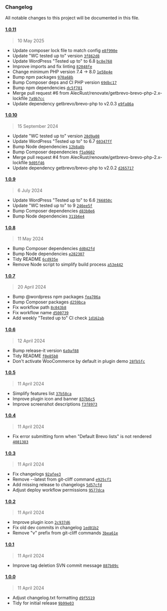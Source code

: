 ### Changelog

All notable changes to this project will be documented in this file.

#### [1.0.11](https://github.com/AlecRust/brevwoo/releases/tag/1.0.11)

> 10 May 2025

- Update composer lock file to match config [`e8f990e`](https://github.com/AlecRust/brevwoo/commit/e8f990e3616239a64443e691e6a8607ea09dcd06)
- Update "WC tested up to" version [`3f862d8`](https://github.com/AlecRust/brevwoo/commit/3f862d87d1ba4d4a4d1951e8e1715f27c2a93a10)
- Update WordPress "Tested up to" to 6.8 [`bc8e768`](https://github.com/AlecRust/brevwoo/commit/bc8e768d8288c6f136d5d4ede68a90961aefda67)
- Improve imports and fix linting [`82048fe`](https://github.com/AlecRust/brevwoo/commit/82048feb842bf84f25bf31c39331c7912e5d527f)
- Change minimum PHP version 7.4 -> 8.0 [`1e58e4e`](https://github.com/AlecRust/brevwoo/commit/1e58e4e7e9670a6a3a93cc8bbe60cd18bd83c495)
- Bump npm packages [`970a68b`](https://github.com/AlecRust/brevwoo/commit/970a68bcbeb5d550f8446df4434534cefa1273a5)
- Bump Composer deps and CI PHP version [`69dbc17`](https://github.com/AlecRust/brevwoo/commit/69dbc17841634e0c830f0806d16615f9060faf89)
- Bump npm dependencies [`dc5f781`](https://github.com/AlecRust/brevwoo/commit/dc5f7816093acddd8e5c87dfc26479984e822185)
- Merge pull request #6 from AlecRust/renovate/getbrevo-brevo-php-2.x-lockfile [`7a9b7cc`](https://github.com/AlecRust/brevwoo/commit/7a9b7cc1beda8ca12321f7893c6b28844177668b)
- Update dependency getbrevo/brevo-php to v2.0.3 [`e9fa86a`](https://github.com/AlecRust/brevwoo/commit/e9fa86a654c355e8bb6f8554c29b780b14aae7af)

#### [1.0.10](https://github.com/AlecRust/brevwoo/releases/tag/1.0.10)

> 15 September 2024

- Update "WC tested up to" version [`28d9a08`](https://github.com/AlecRust/brevwoo/commit/28d9a08f2363eebc071c474afc795ea77bb93433)
- Update WordPress "Tested up to" to 6.7 [`60347ff`](https://github.com/AlecRust/brevwoo/commit/60347ff1eee86db4505cd541f8b758db4b627efc)
- Bump Node dependencies [`12b8a8b`](https://github.com/AlecRust/brevwoo/commit/12b8a8b09092653ce2d04ce3d2460623f1516d21)
- Bump Composer dependencies [`f5a9602`](https://github.com/AlecRust/brevwoo/commit/f5a96024576123097d0ff94edaec61aa97e0c6df)
- Merge pull request #4 from AlecRust/renovate/getbrevo-brevo-php-2.x-lockfile [`9d05f46`](https://github.com/AlecRust/brevwoo/commit/9d05f46b2e4778c45ba2a8192da7891ffdb10362)
- Update dependency getbrevo/brevo-php to v2.0.2 [`d265717`](https://github.com/AlecRust/brevwoo/commit/d265717b4119b30793511d2d045eee5ab9e13c27)

#### [1.0.9](https://github.com/AlecRust/brevwoo/releases/tag/1.0.9)

> 6 July 2024

- Update WordPress "Tested up to" to 6.6 [`766850c`](https://github.com/AlecRust/brevwoo/commit/766850cb7835ecda66312bbadd96c0b201db7ecf)
- Update "WC tested up to" to 9 [`246ee5f`](https://github.com/AlecRust/brevwoo/commit/246ee5f1195cd17d82798120cab5b8c8ef1bb4b2)
- Bump Composer dependencies [`d83b0e6`](https://github.com/AlecRust/brevwoo/commit/d83b0e61871e0f93c00ad946b09267fc931021e7)
- Bump Node dependencies [`311b6e4`](https://github.com/AlecRust/brevwoo/commit/311b6e4b25adf4edf74645c56e3f57d340b338f7)

#### [1.0.8](https://github.com/AlecRust/brevwoo/releases/tag/1.0.8)

> 11 May 2024

- Bump Composer dependencies [`dd042fd`](https://github.com/AlecRust/brevwoo/commit/dd042fdf351152923aa65ad7243558b55daf387e)
- Bump Node dependencies [`e282307`](https://github.com/AlecRust/brevwoo/commit/e282307cfc877a86eacc4074ee76990328cd07c7)
- Tidy README [`6cd935e`](https://github.com/AlecRust/brevwoo/commit/6cd935ea50d1907d11ae1af8fb5b41a0d5ac1a15)
- Remove Node script to simplify build process [`a53e442`](https://github.com/AlecRust/brevwoo/commit/a53e44299dc1bc9b95dfc4a585fd630332beda55)

#### [1.0.7](https://github.com/AlecRust/brevwoo/releases/tag/1.0.7)

> 20 April 2024

- Bump @wordpress npm packages [`fea706a`](https://github.com/AlecRust/brevwoo/commit/fea706ad9f396e4a4b307836db383b595afb10e1)
- Bump Composer packages [`d259bca`](https://github.com/AlecRust/brevwoo/commit/d259bcacd94cdb069d76390f45aaa8f3d72ee9dc)
- Fix workflow path [`8c043b8`](https://github.com/AlecRust/brevwoo/commit/8c043b876969e1bb74ebf7cfd31a7fb4b589edb9)
- Fix workflow name [`d500739`](https://github.com/AlecRust/brevwoo/commit/d500739c7ea6553fa290cf329643bf87645ab95e)
- Add weekly "Tested up to" CI check [`1d162ab`](https://github.com/AlecRust/brevwoo/commit/1d162abf387c485bc528ad29e5c55b49064a3532)

#### [1.0.6](https://github.com/AlecRust/brevwoo/releases/tag/1.0.6)

> 12 April 2024

- Bump release-it version [`6a9af88`](https://github.com/AlecRust/brevwoo/commit/6a9af8872b0f167127110053acf6258b7d336d31)
- Tidy README [`f0e85b8`](https://github.com/AlecRust/brevwoo/commit/f0e85b858b3d4448bf676083e72122a537d158aa)
- Don't activate WooCommerce by default in plugin demo [`28fb5fc`](https://github.com/AlecRust/brevwoo/commit/28fb5fc67f7b1280b2547edf8541a08ea4e04be7)

#### [1.0.5](https://github.com/AlecRust/brevwoo/releases/tag/1.0.5)

> 11 April 2024

- Simplify features list [`37b58ca`](https://github.com/AlecRust/brevwoo/commit/37b58cac7d8cb6840afd99cd939eb05a6bf390fa)
- Improve plugin icon and banner [`837b6c5`](https://github.com/AlecRust/brevwoo/commit/837b6c5bd919916b996ace8faa4e474a064aca83)
- Improve screenshot descriptions [`f3f8973`](https://github.com/AlecRust/brevwoo/commit/f3f8973eb1569bf9fce5f635f41c7ae5abc3d0d8)

#### [1.0.4](https://github.com/AlecRust/brevwoo/releases/tag/1.0.4)

> 11 April 2024

- Fix error submitting form when "Default Brevo lists" is not rendered [`4081383`](https://github.com/AlecRust/brevwoo/commit/40813831df6b9df8b25e34312faa14c23e06c303)

#### [1.0.3](https://github.com/AlecRust/brevwoo/releases/tag/1.0.3)

> 11 April 2024

- Fix changelogs [`92afee3`](https://github.com/AlecRust/brevwoo/commit/92afee350aa9ffa8ccffca0a970d75fc82f0572a)
- Remove --latest from git-cliff command [`e925cf1`](https://github.com/AlecRust/brevwoo/commit/e925cf1ff6d21e7a565bd527e5e6e8034c5ef23f)
- Add missing release to changelogs [`5d57cfd`](https://github.com/AlecRust/brevwoo/commit/5d57cfdefed8dac74d619a283b720e98359ef3f1)
- Adjust deploy workflow permissions [`9577dca`](https://github.com/AlecRust/brevwoo/commit/9577dca5c5f5e6c2fc9928d777851908afcb8ba8)

#### [1.0.2](https://github.com/AlecRust/brevwoo/releases/tag/1.0.2)

> 11 April 2024

- Improve plugin icon [`2c937d6`](https://github.com/AlecRust/brevwoo/commit/2c937d61a6a3676937e6705b70e4ee6c6f5cb485)
- Fix old dev commits in changelog [`1ed01b2`](https://github.com/AlecRust/brevwoo/commit/1ed01b20ee42412b767b2e2a89edd470731a005d)
- Remove "v" prefix from git-cliff commands [`3bea61e`](https://github.com/AlecRust/brevwoo/commit/3bea61efe59be025e4bd48441e6e605590a87d98)

#### [1.0.1](https://github.com/AlecRust/brevwoo/releases/tag/1.0.1)

> 11 April 2024

- Improve tag deletion SVN commit message [`887b09c`](https://github.com/AlecRust/brevwoo/commit/887b09cc586148de6f7eba4eb9e15f1ccc59af98)

#### [1.0.0](https://github.com/AlecRust/brevwoo/releases/tag/1.0.0)

> 11 April 2024

- Adjust changelog.txt formatting [`d9f5519`](https://github.com/AlecRust/brevwoo/commit/d9f5519abfb3cee46ee81f13ed26666ac9ebd1c9)
- Tidy for initial release [`9b99e03`](https://github.com/AlecRust/brevwoo/commit/9b99e034971f676365e511487b134eb3ff4cd94d)
